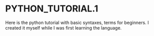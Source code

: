 # PYTHON_TUTORIAL.1
Here is the python tutorial with basic syntaxes, terms for beginners. I created it myself while I was first learning the language.
